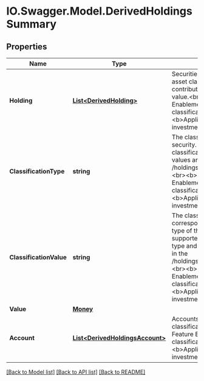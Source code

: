 # IO.Swagger.Model.DerivedHoldingsSummary
## Properties

Name | Type | Description | Notes
------------ | ------------- | ------------- | -------------
**Holding** | [**List&lt;DerivedHolding&gt;**](DerivedHolding.md) | Securities that belong to the asset classification type and contributed to the summary value.&lt;br&gt;&lt;b&gt;Required Feature Enablement&lt;/b&gt;: Asset classification feature.&lt;br&gt;&lt;br&gt;&lt;b&gt;Applicable containers&lt;/b&gt;: investment, insurance&lt;br&gt; | [optional] 
**ClassificationType** | **string** | The classification type of the security. The supported asset classification type and the values are provided in the /holdings/assetClassificationList.&lt;br&gt;&lt;b&gt;Required Feature Enablement&lt;/b&gt;: Asset classification feature.&lt;br&gt;&lt;br&gt;&lt;b&gt;Applicable containers&lt;/b&gt;: investment, insurance&lt;br&gt; | [optional] 
**ClassificationValue** | **string** | The classification value that corresponds to the classification type of the holding. The supported asset classification type and the values are provided in the /holdings/assetClassificationList.&lt;br&gt;&lt;b&gt;Required Feature Enablement&lt;/b&gt;: Asset classification feature.&lt;br&gt;&lt;br&gt;&lt;b&gt;Applicable containers&lt;/b&gt;: investment, insurance&lt;br&gt; | [optional] 
**Value** | [**Money**](Money.md) |  | [optional] 
**Account** | [**List&lt;DerivedHoldingsAccount&gt;**](DerivedHoldingsAccount.md) | Accounts that contribute to the classification. &lt;br&gt;&lt;b&gt;Required Feature Enablement&lt;/b&gt;: Asset classification feature.&lt;br&gt;&lt;br&gt;&lt;b&gt;Applicable containers&lt;/b&gt;: investment, insurance&lt;br&gt; | [optional] 

[[Back to Model list]](../README.md#documentation-for-models) [[Back to API list]](../README.md#documentation-for-api-endpoints) [[Back to README]](../README.md)

